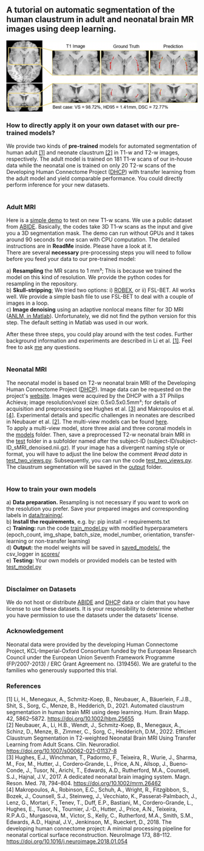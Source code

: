 
## A tutorial on automatic segmentation of the human claustrum in adult and neonatal brain MR images using deep learning. 
![Demo](./claustrum_seg_results.png)

### How to directly apply it on your own dataset with our pre-trained models?
We provide two kinds of **pre-trained** models for automated segmentation of human adult [[1]](#1) and neonate claustrum [[2]](#2) in T1-w and T2-w images, respectively.
The adult model is trained on 181 T1-w scans of our in-house data while the neonatal one is trained on only 20 T2-w scans of the Developing Human Connectome Project ([DHCP](http://www.developingconnectome.org/)) with transfer learning from the adult model and yield comparable performance. You could directly perform inference for your new datasets.<br/><br/>

### Adult MRI
Here is a [simple demo](https://drive.google.com/file/d/1b0XS8LjRM-rZMPOL8qM6voG-A5jcdUgK/view?usp=sharing) to test on new T1-w scans. We use a public dataset from [ABIDE](http://fcon_1000.projects.nitrc.org/indi/abide/). Basically, the codes take 3D T1-w scans as the input and give you a 3D segmentation mask. The demo can run without GPUs and it takes around 90 seconds for one scan with CPU computation. The detailed instructions are in **ReadMe** inside. Please have a look at it.<br/>
There are several **necessary** pre-processing steps you will need to follow before you feed your data to our pre-trained model:<br/>

a) **Resampling** the MR scans to 1 mm³; This is because we trained the model on this kind of resolution. We provide the python codes for resampling in the repository.<br/>
b) **Skull-stripping**; We tried two options: i) [ROBEX](https://www.nitrc.org/projects/robex), or ii) FSL-BET. All works well. We provide a simple bash file to use FSL-BET to deal with a couple of images in a loop.<br/>
c) **Image denoising** using an adaptive nonlocal means filter for 3D MRI ([ANLM, in Matlab](https://sites.google.com/site/pierrickcoupe/softwares/denoising-for-medical-imaging/mri-denoising)). Unfortunately, we did not find the python version for this step. The default setting in Matlab was used in our work.<br/>

After these three steps, you could play around with the test codes. Further background information and experiments are described in Li et al. [[1]](#1). Feel free to ask [me](http://campar.in.tum.de/Main/HongweiLi) any questions.<br/><br/>

### Neonatal MRI
The neonatal model is based on T2-w neonatal brain MRI of the Developing Human Connectome Project ([DHCP](http://www.developingconnectome.org/)). Image data can be requested on the project's [website](http://www.developingconnectome.org/data-release/second-data-release/information-registration-and-download/). Images were acquired by the DHCP with a 3T Philips Achieva; image resolution/voxel size: 0.5x0.5x0.5mm³; for details of acquisition and preprocessing see Hughes et al. [[3]](#3) and Makropoulos et al. [[4]](#4). Experimental details and specific challenges in neonates are described in Neubauer et al. [[2]](#2). The multi-view models can be found [here](https://drive.google.com/drive/folders/1XNBUx-yNbMpQYEtSz5SML1i1C_EeMRM4?usp=sharing).<br/>
To apply a multi-view model, store three axial and three coronal models in the [models](./models/) folder. Then, save a preprocessed T2-w neonatal brain MRI in the [test](./data/test/) folder in a subfolder named after the subject-ID (subject-ID/subject-ID_sMRI_denoised.nii.gz). If your image has a divergent naming style or format, you will have to adjust the line below the comment *#read data* in [test_two_views.py](./test_two_views.py). Subsequently, you can run the code [test_two_views.py](./test_two_views.py). The claustrum segmentation will be saved in the [output](./output/) folder.
<br/><br/>

### How to train your own models
a) **Data preparation.** Resampling is not necessary if you want to work on the resolution you prefer. Save your prepared images and corresponding labels in [data/training/](./data/training/).<br/>
b) **Install the requirements**, e.g. by: pip install -r requirements.txt<br/>
c) **Training:** run the code [train_model.py](./train_model.py) with modified hyperparameters (epoch_count, img_shape, batch_size, model_number, orientation, transfer-learning or non-transfer learning)<br/>
d) **Output:** the model weights will be saved in [saved_models/](./saved_models/), the csv_logger in [scores/](./scores/)<br/>
e) **Testing:** Your own models or provided models can be tested with [test_model.py](./test_model.py)<br/><br/>

### Disclaimer on Datasets
We do not host or distribute [ABIDE](http://fcon_1000.projects.nitrc.org/indi/abide/) and [DHCP](http://www.developingconnectome.org/) data or claim that you have license to use these datasets. It is your responsibility to determine whether you have permission to use the datasets under the datasets' license.

### Acknowledgement
Neonatal data were provided by the developing Human Connectome Project, KCL-Imperial-Oxford Consortium funded by the European Research Council under the European Union Seventh Framework Programme (FP/2007-2013) / ERC Grant Agreement no. (319456). We are grateful to the families who generously supported this trial.

### References
<a id="1">[1]</a> Li, H., Menegaux, A., Schmitz-Koep, B., Neubauer, A., Bäuerlein, F.J.B., Shit, S., Sorg, C., Menze, B.,
Hedderich, D., 2021. Automated claustrum segmentation in human brain MRI using deep
learning. Hum. Brain Mapp. 42, 5862–5872. https://doi.org/10.1002/hbm.25655<br/>
<a id="2">[2]</a> Neubauer, A., Li, H.B., Wendt, J., Schmitz-Koep, B., Menegaux, A., Schinz, D., Menze, B., Zimmer,
C., Sorg, C., Hedderich, D.M., 2022. Efficient Claustrum Segmentation in T2-weighted
Neonatal Brain MRI Using Transfer Learning from Adult Scans. Clin. Neuroradiol.
https://doi.org/10.1007/s00062-021-01137-8<br/>
<a id="3">[3]</a> Hughes, E.J., Winchman, T., Padormo, F., Teixeira, R., Wurie, J., Sharma, M., Fox, M., Hutter, J., Cordero‐Grande, L., Price, A.N., Allsop, J., Bueno‐Conde, J., Tusor, N., Arichi, T., Edwards, A.D., Rutherford, M.A., Counsell, S.J., Hajnal, J.V., 2017. A dedicated neonatal brain imaging system. Magn. Reson. Med. 78, 794–804. https://doi.org/10.1002/mrm.26462<br/>
<a id="4">[4]</a> Makropoulos, A., Robinson, E.C., Schuh, A., Wright, R., Fitzgibbon, S., Bozek, J., Counsell, S.J., Steinweg, J., Vecchiato, K., Passerat-Palmbach, J., Lenz, G., Mortari, F., Tenev, T., Duff, E.P., Bastiani, M., Cordero-Grande, L., Hughes, E., Tusor, N., Tournier, J.-D., Hutter, J., Price, A.N., Teixeira, R.P.A.G., Murgasova, M., Victor, S., Kelly, C., Rutherford, M.A., Smith, S.M., Edwards, A.D., Hajnal, J.V., Jenkinson, M., Rueckert, D., 2018. The developing human connectome project: A minimal processing pipeline for neonatal cortical surface reconstruction. NeuroImage 173, 88–112. https://doi.org/10.1016/j.neuroimage.2018.01.054<br/>

